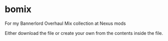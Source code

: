# bomix
For my Bannerlord Overhaul Mix collection at Nexus mods

Either download the file or create your own from the contents inside the file.
